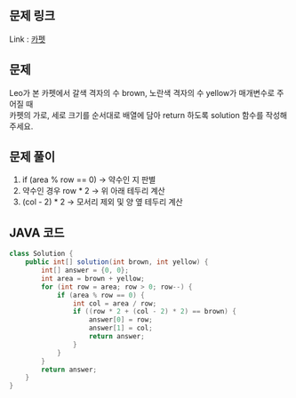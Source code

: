 ## 문제 링크

Link : [카펫](https://school.programmers.co.kr/learn/courses/30/lessons/42842)

## 문제

Leo가 본 카펫에서 갈색 격자의 수 brown, 노란색 격자의 수 yellow가 매개변수로 주어질 때 </br>
카펫의 가로, 세로 크기를 순서대로 배열에 담아 return 하도록 solution 함수를 작성해주세요.

## 문제 풀이

1. if (area % row == 0) -> 약수인 지 판별
2. 약수인 경우 row * 2 -> 위 아래 테두리 계산
3. (col - 2) * 2 -> 모서리 제외 및 양 옆 테두리 계산

## JAVA 코드

```java
class Solution {
    public int[] solution(int brown, int yellow) {
        int[] answer = {0, 0};
        int area = brown + yellow;
        for (int row = area; row > 0; row--) {
            if (area % row == 0) {
                int col = area / row;
                if ((row * 2 + (col - 2) * 2) == brown) {
                    answer[0] = row;
                    answer[1] = col;
                    return answer;
                }
            }
        }
        return answer;
    }
}
```